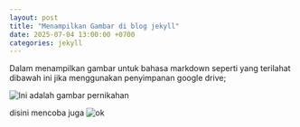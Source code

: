 ```yaml
---
layout: post
title: "Menampilkan Gambar di blog jekyll"
date: 2025-07-04 13:00:00 +0700
categories: jekyll
---
```


Dalam menampilkan gambar untuk bahasa markdown seperti yang terilahat dibawah ini jika menggunakan penyimpanan google drive;

![Ini adalah gambar pernikahan](https://drive.usercontent.google.com/download?id=1xoa9KgrepDr58aHB4RPcVy9Qc_qKZxDK&authuser=0)

disini mencoba juga
![ok](https://drive.google.com/uc?export=view&id=1xoa9KgrepDr58aHB4RPcVy9Qc_qKZxDK)